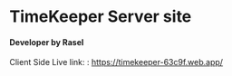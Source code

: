 # TimeKeeper Server site

#### Developer by Rasel

Client Side Live link: : https://timekeeper-63c9f.web.app/
